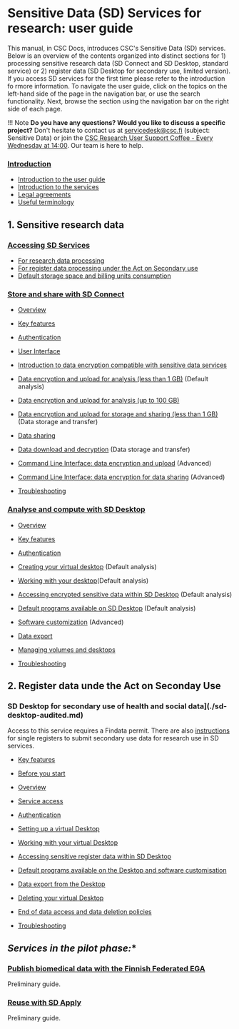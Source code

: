 # Sensitive Data (SD) Services for research: user guide

This manual, in CSC Docs, introduces CSC's Sensitive Data (SD) services. Below is an overview of the contents organized into distinct sections for 1)
processing sensitive research data (SD Connect and SD Desktop, standard service) or 2) register data (SD Desktop for secondary use, limited version). If you access SD services for the first time please refer to the introduction fo rmore information. 
To navigate the user guide, click on the topics on the left-hand side of the page in the navigation bar, or use the search functionality. Next, browse the  section using the navigation bar on the right side of each page.


!!! Note
    **Do you have any questions? Would you like to discuss a specific project?** Don't hesitate to contact us at servicedesk@csc.fi (subject: Sensitive Data) or join the [CSC Research User Support Coffee - Every Wednesday at 14:00](https://ssl.eventilla.com/usersupportcoffee). Our team is here to help.
    
    
 
### [Introduction](./intro.md)
  * [Introduction to the user guide](./intro.md#introduction-to-the-user-guide)
  * [Introduction to the services](./intro.md#introduction-to-the-services)
  * [Legal agreements](./intro.md#legal-agreements)
  * [Useful terminology](./intro.md#useful-terminology)
 
 
## 1. Sensitive research data  


### [Accessing SD Services](./sd-access.md)

* [For research data processing](./sd-access.md#processing-sensitive-research-data)
* [For register data processing under the Act on Secondary use](./sd-access.md#processing-register-data-under-the-act-on-secondary-use)
* [Default storage space and billing units consumption](./sd-access.md#default-storage-space-and-billing-units-consumption)

  
### [Store and share with SD Connect](./sd_connect.md)
   
   * [Overview](./sd_connect.md#overview)

  * [Key features](./sd_connect.md)
  
  * [Authentication](./sd_connect.md#authentication)

  * [User Interface](./sd_connect.md#user-interface)
  
  * [Introduction to data encryption compatible with sensitive data services](./sd_connect.md#introduction-to-data-encryption-compatible-with-sensitive-data-services)
 
 * [Data encryption and upload for analysis (less than 1 GB)](./sd_connect.md#sensitive-data-encryption-and-upload-for-analysis-less-than-1-gb) (Default analysis)

* [Data encryption and upload for analysis (up to 100 GB)](./sd_connect.md#sensitive-data-encryption-and-upload-for-analysis-up-to-100-gb)
 
* [Data encryption and upload for storage and sharing (less than 1 GB)](./sd_connect.md#sensitive-data-encryption-and-upload-for-storage-and-sharing-less-than-1-gb) (Data storage and transfer)
 

 * [Data sharing](./sd_connect.md#data-sharing) 
 
 * [Data download and decryption](./sd_connect.md#data-download-and-decryption) (Data storage and transfer)
 
 * [Command Line Interface: data encryption and upload](./sd_connect.md#command-line-interface-data-encryption-and-upload) (Advanced)
 
 
 * [Command Line Interface: data encryption for data sharing](./sd_connect.md#command-line-interface-encryption-for-data-sharing) (Advanced)
 
 * [Troubleshooting](./sd_connect.md#troubleshooting)


  
 

  

### [Analyse and compute with SD Desktop](./sd_desktop.md)

  * [Overview](./sd_desktop.md#overview) 

  * [Key features](./sd_desktop.md)
  
  * [Authentication](./sd_desktop.md#authentication) 

  * [Creating your virtual desktop](./sd_desktop.md#creating-your-virtual-desktop) (Default analysis)

  * [Working with your desktop](./sd_desktop.md#working-with-your-virtual-desktop)(Default analysis)
  
  * [Accessing encrypted sensitive data within SD Desktop](./sd_desktop.md#accessing-encrypted-sensitive-data-within-sd-desktop) (Default analysis)

  * [Default programs available on SD Desktop](./sd_desktop.md#default-programs-available-on-sd-desktop) (Default analysis)
  
  * [Software customization](./sd_desktop.md#software-customisation) (Advanced)

  * [Data export](./sd_desktop.md#data-export-from-sd-desktop)

  * [Managing volumes and desktops](./sd_desktop.md#managing-volumes-and-virtual-desktops)
  
  * [Troubleshooting](./sd_desktop.md#troubleshooting)


## 2. Register data unde the Act on Seconday Use


  
  
### SD Desktop for secondary use of health and social data](./sd-desktop-audited.md)
Access to this service requires a Findata permit. There are also [instructions](./single-register-submission.md) for single registers to submit secondary use data for research use in SD services.
  
  * [Key features](./sd-desktop-audited.md#key-features)

  * [Before you start](./sd-desktop-audited.md#before-you-start) 
  
  * [Overview](./sd-desktop-audited.md#overview) 
 
  * [Service access](./sd-desktop-audited.md#service-access)  
  
  * [Authentication](./sd-desktop-audited.md#authentication) 

  * [Setting up a virtual Desktop](./sd-desktop-audited.md#setting-up-a-virtual-desktop) 

  * [Working with your virtual Desktop](./sd-desktop-audited.md#working-with-your-virtual-desktop)

  * [Accessing sensitive register data within SD Desktop](./sd-desktop-audited.md#accessing-sensitive-register-data-within-sd-desktop)

  * [Default programs available on the Desktop and software customisation](./sd-desktop-audited.md#default-programs-available-on-the-desktop-and-software-customisation)

  * [Data export from the Desktop](./sd-desktop-audited.md#data-export-from-the-desktop)
  
  * [Deleting your virtual Desktop](./sd-desktop-audited.md#deleting-your-virtual-desktop)

  * [End of data access and data deletion policies](./sd-desktop-audited.md#end-of-data-access-and-data-deletion-policies)
  
  * [Troubleshooting](./sd-desktop-audited.md#troubleshooting)
  

## *Services in the pilot phase:**

  
### [Publish biomedical data with the Finnish Federated EGA](./federatedega.md)
Preliminary guide.
 
  
### [Reuse with SD Apply](./sd-apply.md)
Preliminary guide. 
 
